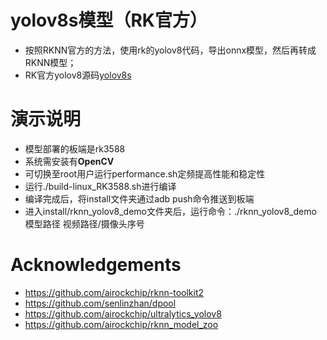# yolov8s模型（RK官方）
* 按照RKNN官方的方法，使用rk的yolov8代码，导出onnx模型，然后再转成RKNN模型；
* RK官方yolov8源码[yolov8s](https://github.com/airockchip/ultralytics_yolov8)


# 演示说明
* 模型部署的板端是rk3588
* 系统需安装有**OpenCV**
* 可切换至root用户运行performance.sh定频提高性能和稳定性
* 运行./build-linux_RK3588.sh进行编译
* 编译完成后，将install文件夹通过adb push命令推送到板端
* 进入install/rknn_yolov8_demo文件夹后，运行命令：./rknn_yolov8_demo 模型路径 视频路径/摄像头序号




# Acknowledgements
* https://github.com/airockchip/rknn-toolkit2
* https://github.com/senlinzhan/dpool
* https://github.com/airockchip/ultralytics_yolov8
* https://github.com/airockchip/rknn_model_zoo
